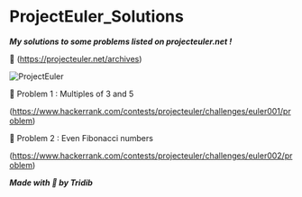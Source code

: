 # ProjectEuler_Solutions
***My solutions to some problems listed on projecteuler.net !*** 

:link: (https://projecteuler.net/archives)  

![ProjectEuler](https://projecteuler.net/themes/20191019/logo_default.png)

:dart: Problem 1 : Multiples of 3 and 5

(https://www.hackerrank.com/contests/projecteuler/challenges/euler001/problem)

:dart: Problem 2 : Even Fibonacci numbers

(https://www.hackerrank.com/contests/projecteuler/challenges/euler002/problem)


***Made with :blue_heart: by Tridib***
